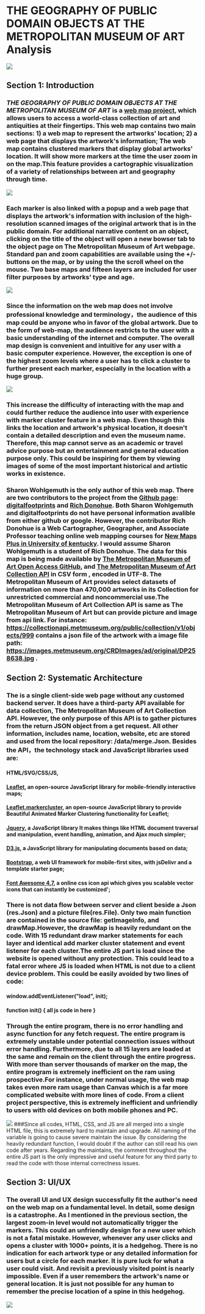 # THE GEOGRAPHY OF PUBLIC DOMAIN OBJECTS AT THE METROPOLITAN MUSEUM OF ART Analysis </a>
![](img/1.PNG)
## Section 1: Introduction
### *THE GEOGRAPHY OF PUBLIC DOMAIN OBJECTS AT THE METROPOLITAN MUSEUM OF ART* </a> is a <a href=https://digitalfootprints.github.io/artmap>web map project</a>, which allows users to access a world-class collection of art and antiquities at their fingertips. This web map contains two main sections: 1) a web map to represent the artworks' location; 2) a web page that displays the artwork's information; The web map contains clustered markers that display global artworks' location. It will show more markers at the time the user zoom in on the map.This feature provides a cartographic visualization of a variety of relationships between art and geography through time.
![](img/2.PNG)
### Each marker is also linked with a popup and a web page that displays the artwork's information with inclusion of the high-resolution scanned images of the original artwork that is in the public domain. For additional narrative content on an object, clicking on the title of the object will open a new bowser tab to the object page on The Metropolitan Museum of Art webpage. Standard pan and zoom capabilities are available using the +/- buttons on the map, or by using the the scroll wheel on the mouse. Two base maps and fifteen layers are included for user filter purposes by artworks' type and age.
![](img/3.png)
### Since the information on the web map does not involve professional knowledge and terminology，the audience of this map could be anyone who in favor of the global artwork. Due to the form of web-map, the audience restricts to the user with a basic understanding of the internet and computer. The overall map design is convenient and intuitive for any user with a basic computer experience. However, the exception is one of the highest zoom levels where a user has to click a cluster to further present each marker, especially in the location with a huge group.
![](img/4.png)
### This increase the difficulty of interacting with the map and could further reduce the audience into user with experience with marker cluster feature in a web map. Even though this links the location and artwork's physical location, it doesn't contain a detailed description and even the museum name. Therefore, this map cannot serve as an academic or travel advice purpose but an entertainment and general education purpose only. This could be inspiring for them by viewing images of some of the most important historical and artistic works in existence.  
### Sharon Wohlgemuth is the only author of this web map. There are two contributors to the project from the <a href=https://github.com/digitalfootprints/artmap>Github page</a>: <a href=https://github.com/digitalfootprints>digitalfootprints</a> and <a href=https://github.com/rgdonohue>Rich Donohue</a>. Both Sharon Wohlgemuth and digitalfootprints do not have personal information avalible from either github or google. However, the contributor Rich Donohue is a Web Cartographer, Geographer, and Associate Professor teaching online web mapping courses for <a href=https://geography.as.uky.edu/user/10576>New Maps Plus in University of kentucky</a>. I would assume Sharon Wohlgemuth is a student of Rich Donohue. The data for this map is being made available by <a href=https://github.com/metmuseum>The Metropolitan Museum of Art Open Access GitHub</a>, and <a href=https://metmuseum.github.io>The Metropolitan Museum of Art Collection API</a> in CSV form , encoded in UTF-8. The Metropolitan Museum of Art provides select datasets of information on more than 470,000 artworks in its Collection for unrestricted commercial and noncommercial use.The Metropolitan Museum of Art Collection API is same as The Metropolitan Museum of Art but can provide picture and image from api link. For instance: <a herf=https://collectionapi.metmuseum.org/public/collection/v1/objects/999> https://collectionapi.metmuseum.org/public/collection/v1/objects/999 </a> contains a json file of the artwork with a image file path: <a herf=https://images.metmuseum.org/CRDImages/ad/original/DP258638.jpg> https://images.metmuseum.org/CRDImages/ad/original/DP258638.jpg </a>.

## Section 2: Systematic Architecture
### The is a single client-side web page without any customed backend server. It does have a third-party API available for data collection, The Metropolitan Museum of Art Collection API. However, the only purpose of this API is to gather pictures from the return  <a herf=https://collectionapi.metmuseum.org/public/collection/v1/objects/999>JSON object</a> from a get request. All other information, includes name, location, website, etc are stored and used from the local repository: <a herf=https://github.com/digitalfootprints/artmap/blob/master/data/merge.json>/data/merge.Json</a>. Besides the API，the technology stack and JavaScript libraries used are:
#### HTML/SVG/CSS/JS,
#### <a href=https://leafletjs.com>Leaflet</a>, an open-source JavaScript library for mobile-friendly interactive maps;
#### <a href=https://github.com/Leaflet/Leaflet.markercluster>Leaflet.markercluster</a>,  an open-source JavaScript library to provide Beautiful Animated Marker Clustering functionality for Leaflet;
#### <a href="https://jquery.com/">Jquery</a>, a JavaScript library It makes things like HTML document traversal and manipulation, event handling, animation, and Ajax much simpler;
#### <a href=https://d3js.org>D3.js</a>, a JavaScript library for manipulating documents based on data;
#### <a href=https://getbootstrap.com>Bootstrap</a>, a web UI framework for mobile-first sites, with jsDelivr and a template starter page;
#### <a href=https://fontawesome.com/v4.7.0/>Font Awesome 4,7</a>, a online css icon api which  gives you scalable vector icons that can instantly be customized';
### There is not data flow between server and client beside a Json (res.Json) and a picture file(res.File). Only two main function are contained in the source file: getImageInfo, and drawMap.However, the drawMap is heavily redundant on the code. With 15 redundant draw marker statements for each layer and identical add marker cluster statement and event listener for each cluster.The entire JS part is load since the website is opened without any protection. This could lead to a fatal error where JS is loaded when HTML is not due to a client device problem.  This could be easily avoided by two lines of code:
#### window.addEventListener("load", init);
#### function init() { all js code in here }
### Through the entire program, there is no error handling and async function for any fetch request. The entire program is extremely unstable under potential connection issues without error handling. Furthermore, due to all 15 layers are loaded at the same and remain on the client through the entire progress. With more than server thousands of marker on the map, the entire program is extremely inefficient on the ram using prospective.For instance, under normal usage, the web map takes even more ram usage than Canvas which is a far more complicated website with more lines of code. From a client project perspective, this is extremely inefficient and unfriendly to users with old devices on both mobile phones and PC.
![](img/6.PNG)
###Since all codes, HTML, CSS, and JS are all merged into a single HTML file, this is extremely hard to maintain and upgrade. All naming of the variable is going to cause severe maintain the issue. By considering the heavily redundant function, I would doubt if the author can still read his own code after years. Regarding the maintains, the comment throughout the entire JS part is the only impressive and useful feature for any third party to read the code with those internal correctness issues.

## Section 3: UI/UX
### The overall UI and UX design successfully fit the author's need on the web map on a fundamental level. In detail, some design is a catastrophe. As I mentioned in the previous section, the largest zoom-in level would not automatically trigger the markers. This could an unfriendly design for a new user which is not a fatal mistake. However, whenever any user clicks and opens a cluster with 1000+ points, it is a hedgehog. There is no indication for each artwork type or any detailed information for users but a circle for each marker. It is pure luck for what a user could visit. And revisit a previously visited point is nearly impossible. Even if a user remembers the artwork's name or general location. It is just not possible for any human to remember the precise location of a spine in this hedgehog.
![](img/4.png)
